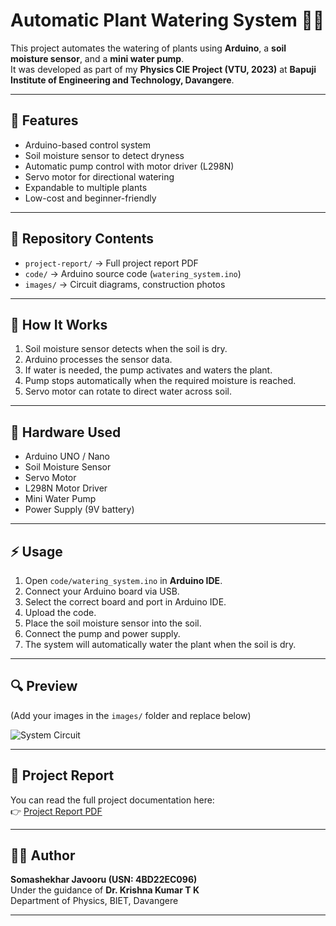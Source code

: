 # Automatic Plant Watering System 🌱💧

This project automates the watering of plants using **Arduino**, a **soil moisture sensor**, and a **mini water pump**.  
It was developed as part of my **Physics CIE Project (VTU, 2023)** at **Bapuji Institute of Engineering and Technology, Davangere**.

---

## 📌 Features
- Arduino-based control system
- Soil moisture sensor to detect dryness
- Automatic pump control with motor driver (L298N)
- Servo motor for directional watering
- Expandable to multiple plants
- Low-cost and beginner-friendly

---

## 📂 Repository Contents
- `project-report/` → Full project report PDF  
- `code/` → Arduino source code (`watering_system.ino`)  
- `images/` → Circuit diagrams, construction photos  

---

## 🚀 How It Works
1. Soil moisture sensor detects when the soil is dry.  
2. Arduino processes the sensor data.  
3. If water is needed, the pump activates and waters the plant.  
4. Pump stops automatically when the required moisture is reached.  
5. Servo motor can rotate to direct water across soil.  

---

## 🔧 Hardware Used
- Arduino UNO / Nano  
- Soil Moisture Sensor  
- Servo Motor  
- L298N Motor Driver  
- Mini Water Pump  
- Power Supply (9V battery)  

---

## ⚡ Usage
1. Open `code/watering_system.ino` in **Arduino IDE**.  
2. Connect your Arduino board via USB.  
3. Select the correct board and port in Arduino IDE.  
4. Upload the code.  
5. Place the soil moisture sensor into the soil.  
6. Connect the pump and power supply.  
7. The system will automatically water the plant when the soil is dry.  

---

## 🔍 Preview
(Add your images in the `images/` folder and replace below)  

![System Circuit](images/circuit_diagram.jpg)

---

## 📝 Project Report
You can read the full project documentation here:  
👉 [Project Report PDF](project-report/somus_physics_project.pdf)

---

## 👨‍🎓 Author
**Somashekhar Javooru (USN: 4BD22EC096)**  
Under the guidance of **Dr. Krishna Kumar T K**  
Department of Physics, BIET, Davangere  

---
